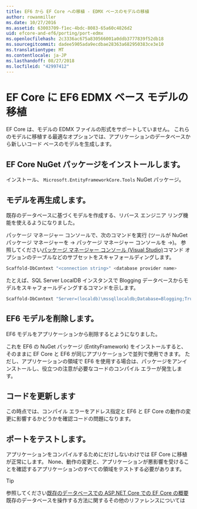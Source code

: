 ```yaml
---
title: EF6 から EF Core への移植 - EDMX ベースのモデルの移植
author: rowanmiller
ms.date: 10/27/2016
ms.assetid: 63003709-f1ec-4bdc-8083-65a60c4826d2
uid: efcore-and-ef6/porting/port-edmx
ms.openlocfilehash: 2c3336ac675a830566001a0ddb3777839f52db18
ms.sourcegitcommit: dadee5905ada9ecdbae28363a682950383ce3e10
ms.translationtype: MT
ms.contentlocale: ja-JP
ms.lasthandoff: 08/27/2018
ms.locfileid: "42997412"
---
```

# <a name="porting-an-ef6-edmx-based-model-to-ef-core"></a>EF Core に EF6 EDMX ベース モデルの移植

EF Core は、モデルの EDMX ファイルの形式をサポートしていません。 これらのモデルに移植する最適なオプションでは、アプリケーションのデータベースから新しいコード ベースのモデルを生成します。

## <a name="install-ef-core-nuget-packages"></a>EF Core NuGet パッケージをインストールします。

インストール、 `Microsoft.EntityFrameworkCore.Tools` NuGet パッケージ。

## <a name="regenerate-the-model"></a>モデルを再生成します。

既存のデータベースに基づくモデルを作成する、リバース エンジニア リング機能を使えるようになりました。

パッケージ マネージャー コンソールで、次のコマンドを実行 (ツールが NuGet パッケージ マネージャーを -> パッケージ マネージャー コンソールを ->)。 参照してください[パッケージ マネージャー コンソール (Visual Studio)](../../core/miscellaneous/cli/powershell.md)コマンド オプションのテーブルなどのサブセットをスキャフォールディングします。

``` powershell
Scaffold-DbContext "<connection string>" <database provider name>
```

たとえば、SQL Server LocalDB インスタンスで Blogging データベースからモデルをスキャフォールディングするコマンドを示します。

``` powershell
Scaffold-DbContext "Server=(localdb)\mssqllocaldb;Database=Blogging;Trusted_Connection=True;" Microsoft.EntityFrameworkCore.SqlServer
```

## <a name="remove-ef6-model"></a>EF6 モデルを削除します。

EF6 モデルをアプリケーションから削除するとようになりました。

これを EF6 の NuGet パッケージ (EntityFramework) をインストールすると、そのままに EF Core と EF6 が同じアプリケーションで並列で使用できます。 ただし、アプリケーションの領域で EF6 を使用する場合は、パッケージをアンインストールし、役立つの注意が必要なコードのコンパイル エラーが発生します。

## <a name="update-your-code"></a>コードを更新します

この時点では、コンパイル エラーをアドレス指定と EF6 と EF Core の動作の変更に影響するかどうかを確認コードの問題になります。

## <a name="test-the-port"></a>ポートをテストします。

アプリケーションをコンパイルするためにだけしないわけでは EF Core に移植が正常にします。 None、動作の変更と、アプリケーションが悪影響を受けることを確認するアプリケーションのすべての領域をテストする必要があります。

> [!TIP]
> 参照してください[既存のデータベースでの ASP.NET Core での EF Core の概要](xref:core/get-started/aspnetcore/existing-db)既存のデータベースを操作する方法に関するその他のリファレンスについては 
